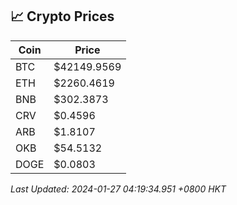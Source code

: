 ## 📈 Crypto Prices

| Coin | Price |
| ---- | ----- |
| BTC | $42149.9569 |
| ETH | $2260.4619 |
| BNB | $302.3873 |
| CRV | $0.4596 |
| ARB | $1.8107 |
| OKB | $54.5132 |
| DOGE | $0.0803 |

_Last Updated: 2024-01-27 04:19:34.951 +0800 HKT_